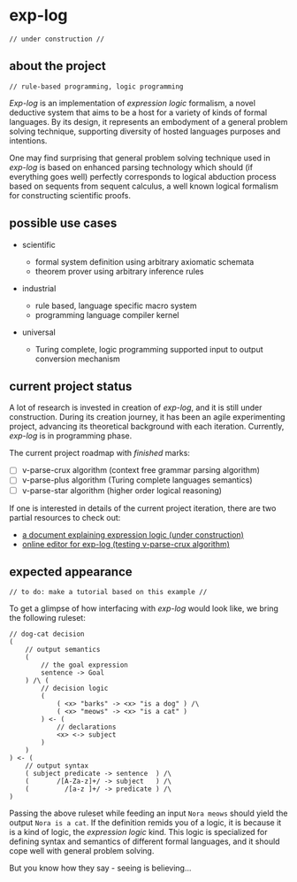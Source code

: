 # exp-log

    // under construction //

## about the project

    // rule-based programming, logic programming

*Exp-log* is an implementation of *expression logic* formalism, a novel deductive system that aims to be a host for a variety of kinds of formal languages. By its design, it represents an embodyment of a general problem solving technique, supporting diversity of hosted languages purposes and intentions.

One may find surprising that general problem solving technique used in *exp-log* is based on enhanced parsing technology which should (if everything goes well) perfectly corresponds to logical abduction process based on sequents from sequent calculus, a well known logical formalism for constructing scientific proofs.

## possible use cases

- scientific
    - formal system definition using arbitrary axiomatic schemata
    - theorem prover using arbitrary inference rules

- industrial
    - rule based, language specific macro system
    - programming language compiler kernel

- universal
    - Turing complete, logic programming supported input to output conversion mechanism

## current project status

A lot of research is invested in creation of *exp-log*, and it is still under construction. During its creation journey, it has been an agile experimenting project, advancing its theoretical background with each iteration. Currently, *exp-log* is in programming phase.

The current project roadmap with *finished* marks:

- [ ] v-parse-crux algorithm (context free grammar parsing algorithm)
- [ ] v-parse-plus algorithm (Turing complete languages semantics)
- [ ] v-parse-star algorithm (higher order logical reasoning)

If one is interested in details of the current project iteration, there are two partial resources to check out:

- [a document explaining expression logic (under construction)](docs/expression-logic.md)
- [online editor for exp-log (testing v-parse-crux algorithm)](https://contrast-zone.github.io/exp-log/playground)

## expected appearance

    // to do: make a tutorial based on this example //

To get a glimpse of how interfacing with *exp-log* would look like, we bring the following ruleset:

    // dog-cat decision
    (
        // output semantics
        (
            // the goal expression
            sentence -> Goal
        ) /\ (
            // decision logic
            (
                ( <x> "barks" -> <x> "is a dog" ) /\
                ( <x> "meows" -> <x> "is a cat" )
            ) <- (
                // declarations
                <x> <-> subject
            )
        )
    ) <- (
        // output syntax
        ( subject predicate -> sentence  ) /\
        (       /[A-Za-z]+/ -> subject   ) /\
        (         /[a-z ]+/ -> predicate ) /\
    )

Passing the above ruleset while feeding an input `Nora meows` should yield the output `Nora is a cat`. If the definition remids you of a logic, it is because it is a kind of logic, the *expression logic* kind. This logic is specialized for defining syntax and semantics of different formal languages, and it should cope well with general problem solving.

But you know how they say - seeing is believing...


